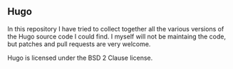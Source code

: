 Hugo
----

In this repository I have tried to collect together all the various versions of the Hugo source code I could find. I myself will not be maintaing the code, but patches and pull requests are very welcome.

Hugo is licensed under the BSD 2 Clause license.
